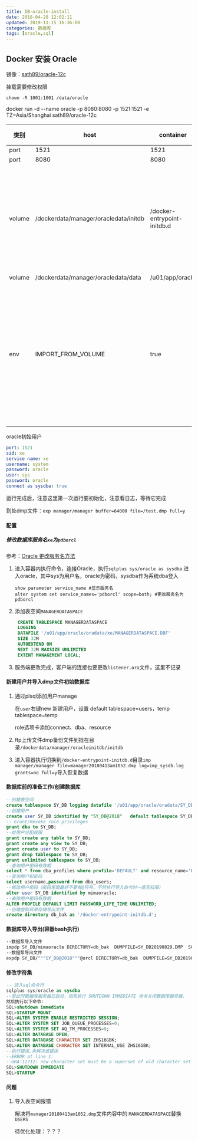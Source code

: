 ```yaml
---
title: DB-oracle-install
date: 2018-04-20 12:02:11
updated: 2019-11-15 16:36:00
categories: 数据库
tags: [oracle,sql]
---
```


## Docker 安装 Oracle

镜像：[sath89/oracle-12c](https://hub.docker.com/r/sath89/oracle-12c/)

挂载需要修改权限

`chown -R 1001:1001 /data/oracle`

docker run -d --name oracle -p 8080:8080 -p 1521:1521  -e TZ=Asia/Shanghai sath89/oracle-12c

| 类别   | host                                  | container                   | 备注                               |
| ------ | ------------------------------------- | --------------------------- | ---------------------------------- |
| port   | 1521                                  | 1521                        |                                    |
| port   | 8080                                  | 8080                        |                                    |
| volume | /dockerdata/manager/oracledata/initdb | /docker-entrypoint-initdb.d | 初始化导入数据库用(非必需)         |
| volume | /dockerdata/manager/oracledata/data   | /u01/app/oracle             |                                    |
| env    | IMPORT_FROM_VOLUME                    | true                        | 触发首次运行自动初始化数据(非必需) |

oracle初始用户

```yaml
port: 1521
sid: xe
service name: xe
username: system
password: oracle
user: sys
password: oracle
connect as sysdba: true
```

运行完成后，注意这里第一次运行要初始化，注意看日志，等待它完成

到处dmp文件：`exp manager/manager buffer=64000 file=/test.dmp full=y`

#### 配置

##### 修改数据库服务名`xe`为`pdborcl`

参考：[Oracle 更改服务名方法](https://www.jianshu.com/p/879e8085c012)

1. 进入容器内执行命令，连接Oracle，执行`sqlplus sys/oracle as sysdba` 进入oracle，其中sys为用户名，oracle为密码，sysdba作为系统dba登入

   ```shell
   show parameter service_name #显示服务名
   alter system set service_names='pdborcl' scope=both; #更改服务名为pdborcl
   ```

2. 添加表空间`MANAGERDATASPACE`

   ```sql
    CREATE TABLESPACE MANAGERDATASPACE
    LOGGING
    DATAFILE '/u01/app/oracle/oradata/xe/MANAGERDATASPACE.DBF'
    SIZE 32M
    AUTOEXTEND ON
    NEXT 32M MAXSIZE UNLIMITED
    EXTENT MANAGEMENT LOCAL;
   ```

3. 服务端更改完成，客户端的连接也要更改`listener.ora`文件，这里不记录

#### 新建用户并导入dmp文件初始数据库

1. 通过plsql添加用户manage

   在`user`右键new 新建用户，设置 default tablespace=users，temp tablespace=temp

   role选项卡添加connect、dba、resource

2. ftp上传文件dmp备份文件到挂在目录`/dockerdata/manager/oracleinitdb/initdb`

3. 进入容器执行切换到`/docker-entrypoint-initdb.d`目录`imp manager/manager file=manager20180413am1052.dmp log=imp_sysdb.log grants=no full=y`导入恢复数据

#### 数据库前的准备工作/创建数据库

```sql
--创建表空间
create tablespace SY_DB logging datafile '/u01/app/oracle/oradata/SY_DB.DBF' size 50m autoextend on next 50m maxsize 20480m extent management local;
--创建用户
create user SY_DB identified by "SY_DB@2018"   default tablespace SY_DB  temporary tablespace TEMP  profile DEFAULT password expire;
-- Grant/Revoke role privileges
grant dba to SY_DB;
--给用户分配权限
grant create any table to SY_DB;
grant create any view to SY_DB;
grant create user to SY_DB;
grant drop tablespace to SY_DB;
grant unlimited tablespace to SY_DB;
--查询用户密码有效期
select * from dba_profiles where profile='DEFAULT' and resource_name='PASSWORD_LIFE_TIME';
--查询用户和密码
select username,password from dba_users;
--修改用户密码（密码里面最好不要有@符号，不然执行导入命令时一直无权限）
alter user SY_DB identified by mimaoracle;
--去除用户密码有效期
ALTER PROFILE DEFAULT LIMIT PASSWORD_LIFE_TIME UNLIMITED;
--创建虚拟目录存储导出文件
create directory db_bak as '/docker-entrypoint-initdb.d';
```

#### 数据库导入导出(容器bash执行)

```bash
--数据泵导入文件
impdp SY_DB/mimaoracle DIRECTORY=db_bak  DUMPFILE=SY_DB20190829.DMP  SCHEMAS=SY_DB
--数据泵导出文件
expdp SY_DB/"""SY_DB@2018"""@orcl DIRECTORY=db_bak  DUMPFILE=SY_DB20190829.DMP  SCHEMAS=SY_DB;
```

#### 修改字符集

```sql
-- 进入sql命令行
sqlplus sys/oracle as sysdba
--若此时数据库服务器已启动，则先执行 SHUTDOWN IMMEDIATE 命令关闭数据库服务器，
然后执行以下命令:
SQL>shutdown immediate
SQL>STARTUP MOUNT
SQL>ALTER SYSTEM ENABLE RESTRICTED SESSION;
SQL>ALTER SYSTEM SET JOB_QUEUE_PROCESSES=0;
SQL>ALTER SYSTEM SET AQ_TM_PROCESSES=0;
SQL>ALTER DATABASE OPEN;
SQL>ALTER DATABASE CHARACTER SET ZHS16GBK;
SQL>ALTER DATABASE CHARACTER SET INTERNAL_USE ZHS16GBK; 
--执行错误,未解决该错误
--ERROR at line 1:
--ORA-12712: new character set must be a superset of old character set
SQL>SHUTDOWN IMMEDIATE
SQL>STARTUP
```



#### 问题

1. 导入表空间报错

   解决将`manager20180413am1052.dmp`文件内容中的 `MANAGERDATASPACE`替换`USERS`

   待优化处理：？？？

   


